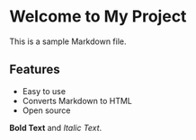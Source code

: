 # Welcome to My Project

This is a sample Markdown file.

## Features

- Easy to use
- Converts Markdown to HTML
- Open source

**Bold Text** and *Italic Text*.


